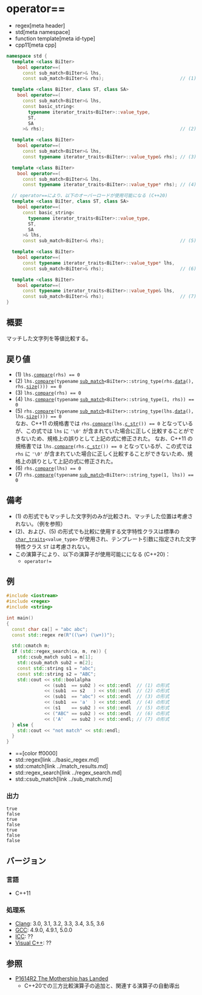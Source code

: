 # operator==
* regex[meta header]
* std[meta namespace]
* function template[meta id-type]
* cpp11[meta cpp]

```cpp
namespace std {
  template <class BiIter>
    bool operator==(
      const sub_match<BiIter>& lhs,
      const sub_match<BiIter>& rhs);                            // (1) C++11

  template <class BiIter, class ST, class SA>
    bool operator==(
      const sub_match<BiIter>& lhs,
      const basic_string<
        typename iterator_traits<BiIter>::value_type,
        ST,
        SA
      >& rhs);                                                  // (2) C++11

  template <class BiIter>
    bool operator==(
      const sub_match<BiIter>& lhs,
      const typename iterator_traits<BiIter>::value_type& rhs); // (3) C++11

  template <class BiIter>
    bool operator==(
      const sub_match<BiIter>& lhs,
      const typename iterator_traits<BiIter>::value_type* rhs); // (4) C++11

  // operator==により、以下のオーバーロードが使用可能になる (C++20)
  template <class BiIter, class ST, class SA>
    bool operator==(
      const basic_string<
        typename iterator_traits<BiIter>::value_type,
        ST,
        SA
      >& lhs,
      const sub_match<BiIter>& rhs);                            // (5) C++11

  template <class BiIter>
    bool operator==(
      const typename iterator_traits<BiIter>::value_type* lhs,
      const sub_match<BiIter>& rhs);                            // (6) C++11

  template <class BiIter>
    bool operator==(
      const typename iterator_traits<BiIter>::value_type& lhs,
      const sub_match<BiIter>& rhs);                            // (7) C++11
}
```

## 概要
マッチした文字列を等値比較する。


## 戻り値
- (1) `lhs.`[`compare`](compare.md)`(rhs) == 0`
- (2) `lhs.`[`compare`](compare.md)`(typename` [`sub_match`](../sub_match.md)`<BiIter>::string_type(rhs.`[`data`](../../string/basic_string/data.md)`(), rhs.`[`size`](../../string/basic_string/size.md)`())) == 0`  
- (3) `lhs.`[`compare`](compare.md)`(rhs) == 0`
- (4) `lhs.`[`compare`](compare.md)`(typename` [`sub_match`](../sub_match.md)`<BiIter>::string_type(1, rhs)) == 0`
- (5) `rhs.`[`compare`](compare.md)`(typename` [`sub_match`](../sub_match.md)`<BiIter>::string_type(lhs.`[`data`](../../string/basic_string/data.md)`(), lhs.`[`size`](../../string/basic_string/size.md)`())) == 0`  
    なお、C++11 の規格書では `rhs.`[`compare`](compare.md)`(lhs.`[`c_str`](../../string/basic_string/c_str.md)`()) == 0` となっているが、この式では `lhs` に `'\0'` が含まれていた場合に正しく比較することができないため、規格上の誤りとして上記の式に修正された。
    なお、C++11 の規格書では `lhs.`[`compare`](compare.md)`(rhs.`[`c_str`](../../string/basic_string/c_str.md)`()) == 0` となっているが、この式では `rhs` に `'\0'` が含まれていた場合に正しく比較することができないため、規格上の誤りとして上記の式に修正された。
- (6) `rhs.`[`compare`](compare.md)`(lhs) == 0`
- (7) `rhs.`[`compare`](compare.md)`(typename` [`sub_match`](../sub_match.md)`<BiIter>::string_type(1, lhs)) == 0`

## 備考
- (1) の形式でもマッチした文字列のみが比較され、マッチした位置は考慮されない。（例を参照）
- (2)、および、(5) の形式でも比較に使用する文字特性クラスは標準の [`char_traits`](../../string/char_traits.md)`<value_type>` が使用され、テンプレート引数に指定された文字特性クラス `ST` は考慮されない。
- この演算子により、以下の演算子が使用可能にになる (C++20)：
    - `operator!=`


## 例
```cpp example
#include <iostream>
#include <regex>
#include <string>

int main()
{
  const char ca[] = "abc abc";
  const std::regex re(R"((\w+) (\w+))");

  std::cmatch m;
  if (std::regex_search(ca, m, re)) {
    std::csub_match sub1 = m[1];
    std::csub_match sub2 = m[2];
    const std::string s1 = "abc";
    const std::string s2 = "ABC";
    std::cout << std::boolalpha
              << (sub1  == sub2 ) << std::endl  // (1) の形式
              << (sub1  == s2   ) << std::endl  // (2) の形式
              << (sub1  == "abc") << std::endl  // (3) の形式
              << (sub1  == 'a'  ) << std::endl  // (4) の形式
              << (s1    == sub2 ) << std::endl  // (5) の形式
              << ("ABC" == sub2 ) << std::endl  // (6) の形式
              << ('A'   == sub2 ) << std::endl; // (7) の形式
  } else {
    std::cout << "not match" << std::endl;
  }
}
```
* ==[color ff0000]
* std::regex[link ../basic_regex.md]
* std::cmatch[link ../match_results.md]
* std::regex_search[link ../regex_search.md]
* std::csub_match[link ../sub_match.md]

### 出力
```
true
false
true
false
true
false
false
```


## バージョン
### 言語
- C++11

### 処理系
- [Clang](/implementation.md#clang): 3.0, 3.1, 3.2, 3.3, 3.4, 3.5, 3.6
- [GCC](/implementation.md#gcc): 4.9.0, 4.9.1, 5.0.0
- [ICC](/implementation.md#icc): ??
- [Visual C++](/implementation.md#visual_cpp): ??

## 参照
- [P1614R2 The Mothership has Landed](https://www.open-std.org/jtc1/sc22/wg21/docs/papers/2019/p1614r2.html)
    - C++20での三方比較演算子の追加と、関連する演算子の自動導出
